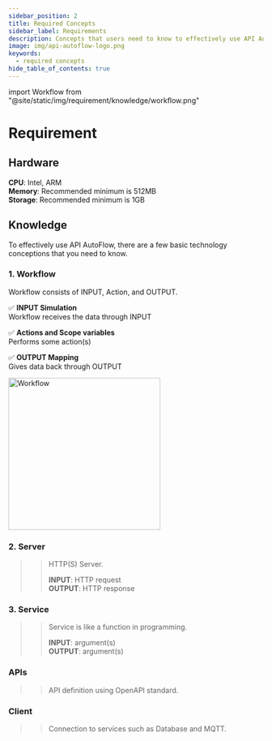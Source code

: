 ```yaml
---
sidebar_position: 2
title: Required Concepts
sidebar_label: Requirements
description: Concepts that users need to know to effectively use API AutoFlow
image: img/api-autoflow-logo.png
keywords:
  - required concepts
hide_table_of_contents: true
---
```


import Workflow from "@site/static/img/requirement/knowledge/workflow.png"

# Requirement

## Hardware

**CPU**: Intel, ARM <br/>
**Memory**: Recommended minimum is 512MB <br/>
**Storage**: Recommended minimum is 1GB <br/>

## Knowledge

To effectively use API AutoFlow, there are a few basic technology conceptions that you need to know.

### 1. Workflow

Workflow consists of INPUT, Action, and OUTPUT.

✅ **INPUT Simulation** <br/>
Workflow receives the data through INPUT

✅ **Actions and Scope variables** <br/>
Performs some action(s)

✅ **OUTPUT Mapping** <br/>
Gives data back through OUTPUT 

<img src={Workflow} alt="Workflow" class="myResponsiveImg" width="300"/>

### 2. Server

>> HTTP(S) Server.
>> 
>> **INPUT**: HTTP request <br/>
>> **OUTPUT**: HTTP response

### 3. Service

>> Service is like a function in programming.
>> 
>> **INPUT**: argument(s) <br/>
>> **OUTPUT**: argument(s)

### APIs

>> API definition using OpenAPI standard.

### Client

>> Connection to services such as Database and MQTT.